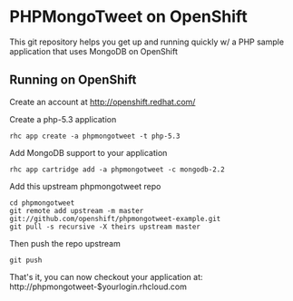 PHPMongoTweet on OpenShift
==========================

This git repository helps you get up and running quickly w/ a PHP sample application
that uses MongoDB on OpenShift

Running on OpenShift
--------------------

Create an account at http://openshift.redhat.com/

Create a php-5.3 application

    rhc app create -a phpmongotweet -t php-5.3

Add MongoDB support to your application

    rhc app cartridge add -a phpmongotweet -c mongodb-2.2

Add this upstream phpmongotweet repo

    cd phpmongotweet
    git remote add upstream -m master git://github.com/openshift/phpmongotweet-example.git
    git pull -s recursive -X theirs upstream master


Then push the repo upstream

    git push

That's it, you can now checkout your application at:
    http://phpmongotweet-$yourlogin.rhcloud.com

